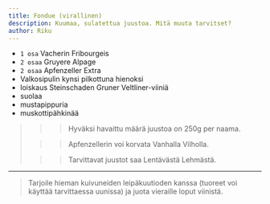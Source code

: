 ```yaml
---
title: Fondue (virallinen)
description: Kuumaa, sulatettua juustoa. Mitä muuta tarvitset?
author: Riku
---
```


* `1 osa` Vacherin Fribourgeis
* `2 osaa` Gruyere Alpage
* `2 osaa` Apfenzeller Extra
* Valkosipulin kynsi pilkottuna hienoksi
* loiskaus Steinschaden Gruner Veltliner-viiniä
* suolaa
* mustapippuria
* muskottipähkinää

>>> Hyväksi havaittu määrä juustoa on 250g per naama.
>
>>> Apfenzellerin voi korvata Vanhalla Vilholla.
>
>>> Tarvittavat juustot saa Lentävästä Lehmästä.

---

> Tarjoile hieman kuivuneiden leipäkuutioden kanssa (tuoreet voi käyttää tarvittaessa uunissa) ja juota vieraille loput viinistä.
